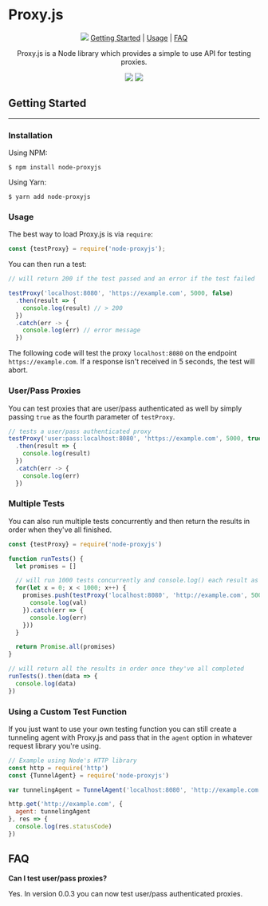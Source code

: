 # Proxy.js

<p align="center">
<img src="https://i.imgur.com/6Ne4V1K.png">
<a href="#Installation">Getting Started</a> | 
<a href="#Usage">Usage</a> |
<a href="#FAQ">FAQ</a>
</p>

<p align="center">
Proxy.js is a Node library which provides a simple to use API for testing proxies.
</p>

<p align="center">
<img src="https://img.shields.io/npm/dw/node-proxyjs?style=for-the-badge">
<img src="https://img.shields.io/bundlephobia/min/node-proxyjs?style=for-the-badge">
</p>

## Getting Started
-----

### Installation

Using NPM:
```
$ npm install node-proxyjs
```
Using Yarn:
```
$ yarn add node-proxyjs
```
### Usage

The best way to load Proxy.js is via `require`:
``` js
const {testProxy} = require('node-proxyjs');
```

You can then run a test:
``` js
// will return 200 if the test passed and an error if the test failed

testProxy('localhost:8080', 'https://example.com', 5000, false)
  .then(result => {
    console.log(result) // > 200
  })
  .catch(err -> {
    console.log(err) // error message
  })
```
The following code will test the proxy `localhost:8080` on the endpoint `https://example.com`. If a response isn't received in 5 seconds, the test will abort.

### User/Pass Proxies
You can test proxies that are user/pass authenticated as well by simply passing `true` as the fourth parameter of `testProxy`.
``` js
// tests a user/pass authenticated proxy
testProxy('user:pass:localhost:8080', 'https://example.com', 5000, true)
  .then(result => {
    console.log(result)
  })
  .catch(err -> {
    console.log(err)
  })
```

### Multiple Tests
You can also run multiple tests concurrently and then return the results in order when they've all finished.
``` js
const {testProxy} = require('node-proxyjs')

function runTests() {
  let promises = []

  // will run 1000 tests concurrently and console.log() each result as it completes
  for(let x = 0; x < 1000; x++) {
    promises.push(testProxy('localhost:8080', 'http://example.com', 5000).then(val => {
      console.log(val)
    }).catch(err => {
      console.log(err)
    }))
  }

  return Promise.all(promises)
}

// will return all the results in order once they've all completed
runTests().then(data => {
  console.log(data)
})
```

### Using a Custom Test Function
If you just want to use your own testing function you can still create a tunneling agent with Proxy.js and pass that in the `agent` option in whatever request library you're using.
``` js
// Example using Node's HTTP library
const http = require('http')
const {TunnelAgent} = require('node-proxyjs')

var tunnelingAgent = TunnelAgent('localhost:8080', 'http://example.com')

http.get('http://example.com', {
  agent: tunnelingAgent
}, res => {
  console.log(res.statusCode)
})
```

## FAQ
**Can I test user/pass proxies?**

Yes. In version 0.0.3 you can now test user/pass authenticated proxies.